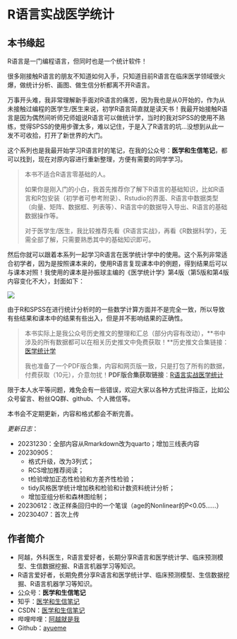 # R语言实战医学统计

## 本书缘起 

R语言是一门编程语言，但同时也是一个统计软件！

很多刚接触R语言的朋友不知道如何入手，只知道目前R语言在临床医学领域很火爆，做统计分析、画图、做生信分析都离不开R语言。

万事开头难，我非常理解新手面对R语言的痛苦，因为我也是从0开始的，作为从未接触过编程的医学生/医生来说，初学R语言简直就是读天书！我最开始接触R语言是因为偶然间听师兄师姐说R语言可以做统计学，当时的我对SPSS的使用不熟练，觉得SPSS的使用步骤太多，难以记住，于是入了R语言的坑...没想到从此一发不可收拾，打开了新世界的大门。

这个系列也是我最开始学习R语言时的笔记，在我的公众号：**医学和生信笔记**，都可以找到，现在对原内容进行重新整理，方便有需要的同学学习。

> 本书不适合R语言零基础的人。
>
> 如果你是刚入门的小白，我首先推荐你了解下R语言的基础知识，比如R语言和R包安装（初学者可参考附录）、Rstudio的界面、R语言中数据类型（向量、矩阵、数据框、列表等）、R语言中的数据导入导出、R语言的基础数据操作等。
>
> 对于医学生/医生，我比较推荐先看《R语言实战》，再看《R数据科学》，无需全部了解，只需要熟悉其中的基础知识即可。

然后你就可以跟着本系列一起学习R语言在医学统计学中的使用。这个系列非常适合初学者，因为是按照课本来的，使用R语言复现课本中的例题，得到结果后可以与课本对照！我使用的课本是孙振球主编的《医学统计学》第4版（第5版和第4版内容变化不大），封面如下：


![](https://aliyun-bucket0324.oss-cn-shanghai.aliyuncs.com/img/%E8%AF%BE%E6%9C%AC%E5%B0%81%E9%9D%A2.jpg)



由于R和SPSS在进行统计分析时的一些数学计算方面并不是完全一致，所以导致有些结果和课本中的结果有些出入，但是并不影响结果的正确性。

> 本书实际上是我公众号历史推文的整理和汇总（部分内容有改动），**书中涉及的所有数据都可以在相关历史推文中免费获取！**历史推文合集链接：[医学统计学](https://mp.weixin.qq.com/mp/appmsgalbum?__biz=MzUzOTQzNzU0NA==&action=getalbum&album_id=2231476971388059661&scene=126#wechat_redirect)
>
> 我也准备了一个PDF版合集，内容和网页版一致，只是打包了所有的数据，付费获取（10元），介意勿扰！**PDF版合集获取链接**：[R语言实战医学统计](https://mp.weixin.qq.com/s/uzL8Y2nZ3W4efA4q8xJ5UA)

限于本人水平等问题，难免会有一些错误，欢迎大家以各种方式批评指正，比如公众号留言、粉丝QQ群、github、个人微信等。

本书会不定期更新，内容和格式都会不断完善。

*更新日志*：

- 20231230：全部内容从Rmarkdown改为quarto；增加三线表内容
- 20230905：
  - 格式升级，改为3列式；
  - RCS增加推荐阅读；
  - t检验增加正态性检验和方差齐性检验；
  - tidy风格医学统计增加秩和检验和计数资料统计分析；
  - 增加亚组分析和森林图绘制；
- 20230612：改正样条回归中的一个笔误（age的Nonlinear的P<0.05......）
- 20230407：首次上传

## 作者简介 

- 阿越，外科医生，R语言爱好者，长期分享R语言和医学统计学、临床预测模型、生信数据挖掘、R语言机器学习等知识。
- R语言爱好者，长期免费分享R语言和医学统计学、临床预测模型、生信数据挖掘、R语言机器学习等知识。
- 公众号：**医学和生信笔记**
- 知乎：[医学和生信笔记](https://www.zhihu.com/people/li-xiao-yue-65-90)
- CSDN：[医学和生信笔记](https://blog.csdn.net/Ayue0616)
- 哔哩哔哩：[阿越就是我](https://space.bilibili.com/42460432)
- Github：[ayueme](https://github.com/ayueme)
